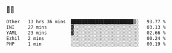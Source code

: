### 👨‍💻

<!--START_SECTION:waka-->

```txt
Other   13 hrs 36 mins  ███████████████████████▒░   93.77 %
INI     27 mins         ▓░░░░░░░░░░░░░░░░░░░░░░░░   03.13 %
YAML    23 mins         ▓░░░░░░░░░░░░░░░░░░░░░░░░   02.66 %
Ezhil   2 mins          ░░░░░░░░░░░░░░░░░░░░░░░░░   00.24 %
PHP     1 min           ░░░░░░░░░░░░░░░░░░░░░░░░░   00.19 %
```

<!--END_SECTION:waka-->
